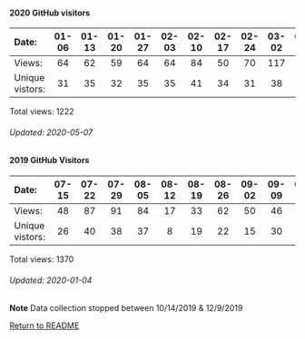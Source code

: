 #### 2020 GitHub visitors
Date:		   | 01-06   |       01-13   |       01-20   |       01-27   |       02-03   |       02-10   |       02-17   |       02-24   |   03-02  |   03-09  |   03-16  |   03-23  |   03-30  |   04-06  |   04-13  |   04-20  |   04-27  |   05-04
|:---   |:---:  |:---:  |:---:  |:---:  |:---:  |:---:  |:---:  |:---:  |:---:  |:---:  |:---:  |:---:  |:---:  |:---:  |:---:  |:---:  |:---:  |:---:
Views:		  | 64      |       62      |       59      |       64      |       64      |       84      |       50      |       70      |   117    |   54     |   84     |   55     |   79     |   68     |   98     |   71     |   67     |   12
Unique  vistors:  | 31      |       35      |       32      |       35      |       35      |       41      |       34      |       31  |      38  |      34  |      38  |      31  |      43  |      20  |      29  |      40  |      31  |      6

Total views: 1222
###### Updated: 2020-05-07

#### 2019 GitHub Visitors
Date:   |         07-15   |       07-22   |       07-29   |       08-05   |       08-12   |       08-19   |       08-26   |       09-02   |       09-09   |       09-16  |   09-23  |   09-30  |   10-07  |   10-14  |   10-21  |  12-09  |   12-16  |   12-23  |   12-30
|:---   |:---:    |:---:  |:---:  |:---:  |:---:  |:---:  |:---:  |:---:  |:---:  |:---:  |:---:  |:---:  |:---:  |:---:  |:---:  |:---:  |:---:  |:---:  |:---:
Views:  |         48      |       87      |       91      |       84      |       17      |       33      |       62      |       50      |       46      |       108    |   118    |   86     |   81     |   73     |   3      |  47     |   55     |   197    |   84
Unique  vistors:  |       26      |       40      |       38      |       37      |       8       |       19      |       22      |       15      |       30      |      40  |      40  |      31  |      32  |      27  |      2  |      24  |      28  |      18  |      19

Total views: 1370
###### Updated: 2020-01-04
**Note**  Data collection stopped between 10/14/2019 & 12/9/2019

[Return to README](https://github.com/BradleyA/Search-docker-registry-v2-script.1.0/blob/master/README.md#Search-docker-registry-v2-script)
